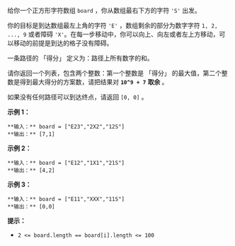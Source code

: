 给你一个正方形字符数组 `board` ，你从数组最右下方的字符 `'S'` 出发。

你的目标是到达数组最左上角的字符 `'E'` ，数组剩余的部分为数字字符 `1, 2, ..., 9` 或者障碍
`'X'`。在每一步移动中，你可以向上、向左或者左上方移动，可以移动的前提是到达的格子没有障碍。

一条路径的 「得分」 定义为：路径上所有数字的和。

请你返回一个列表，包含两个整数：第一个整数是 「得分」 的最大值，第二个整数是得到最大得分的方案数，请把结果对  **`10^9 + 7`** **取余**
。

如果没有任何路径可以到达终点，请返回 `[0, 0]` 。



**示例 1：**

    
    
    **输入：** board = ["E23","2X2","12S"]
    **输出：** [7,1]
    

**示例 2：**

    
    
    **输入：** board = ["E12","1X1","21S"]
    **输出：** [4,2]
    

**示例 3：**

    
    
    **输入：** board = ["E11","XXX","11S"]
    **输出：** [0,0]
    



**提示：**

  * `2 <= board.length == board[i].length <= 100`


